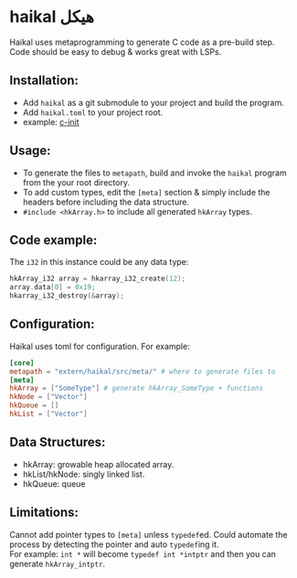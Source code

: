 # haikal هيكل
Haikal uses metaprogramming to generate C code as a pre-build step.  
Code should be easy to debug & works great with LSPs.  
## Installation:
- Add `haikal` as a git submodule to your project and build the program.  
- Add `haikal.toml` to your project root.
- example: [c-init](https://github.com/IbrahimHindawi/c-init)
## Usage:
- To generate the files to `metapath`, build and invoke the `haikal` program from the your root directory.  
- To add custom types, edit the `[meta]` section & simply include the headers before including the data structure.
- `#include <hkArray.h>` to include all generated `hkArray` types.
## Code example:  
The `i32` in this instance could be any data type:  
```c
hkArray_i32 array = hkarray_i32_create(12);
array.data[0] = 0x19;
hkarray_i32_destroy(&array);
```  
## Configuration:
Haikal uses toml for configuration. For example:  
```toml
[core]
metapath = "extern/haikal/src/meta/" # where to generate files to
[meta]
hkArray = ["SomeType"] # generate hkArray_SomeType + functions
hkNode = ["Vector"]
hkQueue = []
hkList = ["Vector"]
```
## Data Structures:  
- hkArray: growable heap allocated array.
- hkList/hkNode: singly linked list.
- hkQueue: queue
## Limitations:
Cannot add pointer types to `[meta]` unless `typedef`ed. Could automate the process by detecting the pointer and auto `typedef`ing it.  
For example: `int *` will become `typedef int *intptr` and then you can generate `hkArray_intptr`.  
